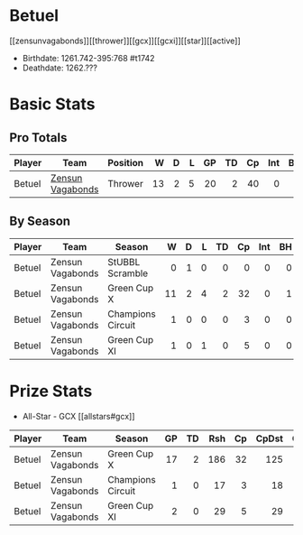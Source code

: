 # Betuel

[[zensunvagabonds]][[thrower]][[gcx]][[gcxi]][[star]][[active]]

* Birthdate: 1261.742-395:768 #t1742
* Deathdate: 1262.???

# Basic Stats

## Pro Totals

| Player           | Team        | Position      | W | D | L | GP | TD | Cp | Int | BH | SI | Ki | MVP | SPP |
|------------------|-------------|---------------|--:|--:|--:|---:|---:|---:|----:|---:|---:|---:|----:|----:|
| Betuel | [Zensun Vagabonds](../teams/zensunvagabonds) | Thrower  |   13 |    2 |    5 |   20 |    2 |   40 |    0 |    1 |    1 |    0 |    3 |   65 |


## By Season

| Player | Team         | Season          | W | D | L | TD | Cp | Int | BH | SI | Ki | MVP | SPP |
|--------|--------------|-----------------|--:|--:|--:|---:|---:|----:|---:|---:|---:|----:|----:|
| Betuel | Zensun Vagabonds | StUBBL Scramble   |    0 |    1 |    0 |    0 |    0 |    0 |    0 |    0 |    0 |    0 |    0 |
| Betuel | Zensun Vagabonds | Green Cup X       |   11 |    2 |    4 |    2 |   32 |    0 |    1 |    0 |    0 |    3 |   55 |
| Betuel | Zensun Vagabonds | Champions Circuit |    1 |    0 |    0 |    0 |    3 |    0 |    0 |    0 |    0 |    0 |    3 |
| Betuel | Zensun Vagabonds | Green Cup XI      |    1 |    0 |    1 |    0 |    5 |    0 |    0 |    1 |    0 |    0 |    7 |


# Prize Stats

* All-Star - GCX [[allstars#gcx]]

| Player | Team         | Season          | GP | TD | Rsh | Cp | CpDst | Ctch | Int | Cas | Blk | Sck | MVP | SPP |
|--------|--------------|-----------------|---:|---:|----:|---:|------:|-----:|----:|----:|----:|----:|----:|----:|
| Betuel | Zensun Vagabonds | Green Cup X       | 17 |    2 |  186 |   32 |   125 |    0 |    0 |    1 |   11 |    1 |    3 |   55 |
| Betuel | Zensun Vagabonds | Champions Circuit |  1 |    0 |   17 |    3 |    18 |    0 |    0 |    0 |    0 |    0 |    0 |    3 |
| Betuel | Zensun Vagabonds | Green Cup XI      |  2 |    0 |   29 |    5 |    29 |    0 |    0 |    1 |    1 |    1 |    0 |    7 |


